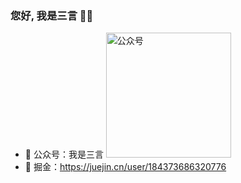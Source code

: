 ### 您好,  我是三言 👏👏

- 🌱 公众号：我是三言
<img src="https://gitee.com/mzhujihui/img-bed/raw/master/img/20210520153326.jpg" width="200" height="200" alt="公众号"/><br/>
- 👯 掘金：https://juejin.cn/user/184373686320776
